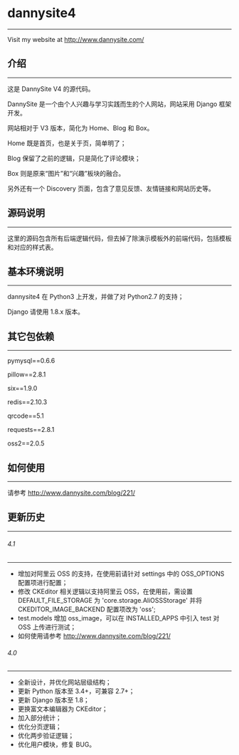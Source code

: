 # dannysite4
---

Visit my website at http://www.dannysite.com/


## 介绍
---

这是 DannySite V4 的源代码。

DannySite 是一个由个人兴趣与学习实践而生的个人网站，网站采用 Django 框架开发。

网站相对于 V3 版本，简化为 Home、Blog 和 Box。

Home 既是首页，也是关于页，简单明了；

Blog 保留了之前的逻辑，只是简化了评论模块；

Box 则是原来“图片”和“兴趣”板块的融合。

另外还有一个 Discovery 页面，包含了意见反馈、友情链接和网站历史等。

## 源码说明
---

这里的源码包含所有后端逻辑代码，但去掉了除演示模板外的前端代码，包括模板和对应的样式表。

## 基本环境说明
---

dannysite4 在 Python3 上开发，并做了对 Python2.7 的支持；

Django 请使用 1.8.x 版本。

## 其它包依赖
---

pymysql==0.6.6

pillow==2.8.1

six==1.9.0

redis==2.10.3

qrcode==5.1

requests==2.8.1

oss2==2.0.5

## 如何使用
---
请参考 http://www.dannysite.com/blog/221/

## 更新历史
---

###### 4.1
---

* 增加对阿里云 OSS 的支持，在使用前请针对 settings 中的 OSS_OPTIONS 配置项进行配置；
* 修改 CKEditor 相关逻辑以支持阿里云 OSS，在使用前，需设置 DEFAULT_FILE_STORAGE 为 'core.storage.AliOSSStorage' 并将 CKEDITOR_IMAGE_BACKEND 配置项改为 'oss';
* test.models 增加 oss_image，可以在 INSTALLED_APPS 中引入 test 对 OSS 上传进行测试；
* 如何使用请参考 http://www.dannysite.com/blog/221/

###### 4.0
---

* 全新设计，并优化网站层级结构；
* 更新 Python 版本至 3.4+，可兼容 2.7+；
* 更新 Django 版本至 1.8；
* 更换富文本编辑器为 CKEditor；
* 加入部分统计；
* 优化分页逻辑；
* 优化两步验证逻辑；
* 优化用户模块，修复 BUG。